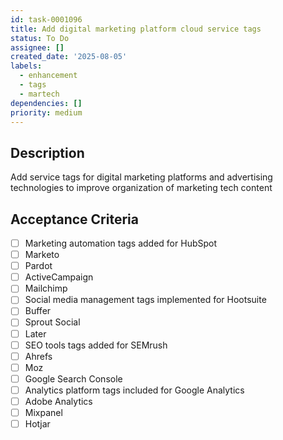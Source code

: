 ```yaml
---
id: task-0001096
title: Add digital marketing platform cloud service tags
status: To Do
assignee: []
created_date: '2025-08-05'
labels:
  - enhancement
  - tags
  - martech
dependencies: []
priority: medium
---
```


## Description

Add service tags for digital marketing platforms and advertising technologies to improve organization of marketing tech content

## Acceptance Criteria

- [ ] Marketing automation tags added for HubSpot
- [ ] Marketo
- [ ] Pardot
- [ ] ActiveCampaign
- [ ] Mailchimp
- [ ] Social media management tags implemented for Hootsuite
- [ ] Buffer
- [ ] Sprout Social
- [ ] Later
- [ ] SEO tools tags added for SEMrush
- [ ] Ahrefs
- [ ] Moz
- [ ] Google Search Console
- [ ] Analytics platform tags included for Google Analytics
- [ ] Adobe Analytics
- [ ] Mixpanel
- [ ] Hotjar
